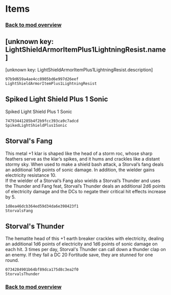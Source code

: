 # Items

### [Back to mod overview](./README.md)

## [unknown key: LightShieldArmorItemPlus1LightningResist.name]

[unknown key: LightShieldArmorItemPlus1LightningResist.description]

`97b9d659a4ae4cc8905bd6e997d26eef`  
`LightShieldArmorItemPlus1LightningResist`  

## Spiked Light Shield Plus 1 Sonic

Spiked Light Shield Plus 1 Sonic

`74793441285b4f2b9fcc393ca9c7adcd`  
`SpikedLightShieldPlus1Sonic`  

## Storval's Fang

This metal +1 klar is shaped like the head of a storm roc, whose sharp feathers serve as the klar’s spikes, and it hums and crackles like a distant stormy sky. When used to make a shield bash attack, a Storval’s fang deals an additional 1d6 points of sonic damage. In addition, the wielder gains electricity resistance 10.  
If the wielder of a Storval’s Fang also wields a Storval’s Thunder and uses the Thunder and Fang feat, Storval’s Thunder deals an additional 2d6 points of electricity damage and the DCs to negate their critical hit effects increase by 5.

`1d8ea46dcb364ed59d34da6e398423f1`  
`StorvalsFang`  

## Storval's Thunder

The hematite head of this +1 earth breaker crackles with electricity, dealing an additional 1d6 points of electricity and 1d6 points of sonic damage on each hit. 3 times per day, Storval's Thunder can call down a thunder clap on an enemy. If they fail a DC 20 Fortitude save, they are stunned for one round.

`0734284901b64bf89dca175d8c3ea2f0`  
`StorvalsThunder`  


### [Back to mod overview](./README.md)
